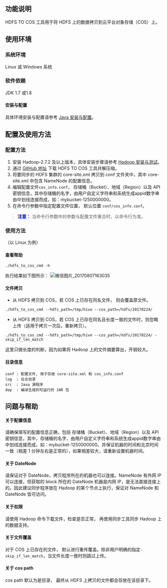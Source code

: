 ## 功能说明
HDFS TO COS 工具用于将 HDFS 上的数据拷贝到云平台对象存储（COS）上。
## 使用环境
### 系统环境
Linux 或 Windows 系统
### 软件依赖
JDK 1.7 或1.8 
#### 安装与配置
具体环境安装与配置请参考 [Java 安装与配置](/document/product/436/10865)。
## 配置及使用方法
### 配置方法
1. 安装 Hadoop-2.7.2 及以上版本，具体安装步骤请参考 [Hadoop 安装与测试](/doc/product/436/10867)。
2. 通过 [GitHub 地址](http://github.com/tencentyun/hdfs_to_cos_tools) 下载 HDFS TO COS 工具并解压缩。
3. 将要同步的 HDFS 集群的 core-site.xml 拷贝到 conf 文件夹中，其中 core-site.xml 中包含 NameNode 的配置信息。
4. 编辑配置文件`cos_info.conf`， 存储桶（Bucket）、地域（Region）以及 API 密钥信息，其中存储桶的名字，由用户自定义字符串和系统生成appid数字串由中划线连接而成，如：mybucket-1250000000。
5. 在命令行参数中指定配置文件位置， 默认位置 `conf/cos_info.conf`。
> <font color="#0000cc">**注意：** </font>
当命令行参数中的参数与配置文件重合时，以命令行为准。

### 使用方法
（以 Linux 为例）
#### 查看帮助
```
./hdfs_to_cos_cmd -h
```
执行结果如下图所示：
![微信图片_20170807163035](http://imgcache.tcecqpoc.fsphere.cn/image/mc.qcloudimg.com/static/img/dcff34d37928c0d8b9c4b45c25ac116e/image.png)

#### 文件拷贝
- 从 HDFS 拷贝到 COS，若 COS 上已存在同名文件， 则会覆盖原文件。
```
./hdfs_to_cos_cmd --hdfs_path=/tmp/hive --cos_path=/hdfs/20170224/
```
-  从 HDFS 拷贝到 COS，若 COS 上已存在同名且长度一致的文件时，则忽略上传（适用于拷贝一次后，重新拷贝）。
```
./hdfs_to_cos_cmd --hdfs_path=/tmp/hive --cos_path=/hdfs/20170224/ -skip_if_len_match
```
这里只做长度的判断，因为如果将 Hadoop 上的文件摘要算出，开销较大。

#### 目录信息
```
conf : 配置文件, 用于存放 core-site.xml 和 cos_info.conf
log  : 日志目录
src  : Java 源程序
dep  : 编译生成的可运行的 JAR 包
```
## 问题与帮助
#### 关于配置信息
请确保填写的配置信息正确，包括 存储桶（Bucket）、地域（Region）以及 API 密钥信息，其中，存储桶的名字，由用户自定义字符串和系统生成appid数字串由中划线连接而成，如：mybucket-1250000000。并保证机器的时间和北京时间一致（相差 1 分钟左右是正常的），如果相差较大，请重新设置机器时间。
#### 关于 DateNode
请保证对于 DateNode，拷贝程序所在的机器也可以连接。NameNode 有外网 IP 可以连接，但获取的 block 所在的 DateNode 机器是内网 IP，是无法直接连接上的。因此建议同步程序放在 Hadoop 的某个节点上执行，保证对 NameNode 和 DateNode 皆可访问。
#### 关于权限
请使用 Hadoop 命令下载文件，检查是否正常， 再使用同步工具同步 Hadoop 上的数据支持。
#### 关于文件覆盖
对于 COS 上已存在的文件， 默认进行重传覆盖。除非用户明确的指定`-skip_if_len_match`，当文件长度一致时则跳过上传。
#### 关于 cos path
 cos path 默认为是目录， 最终从 HDFS 上拷贝的文件都会存放在该目录下。
